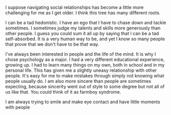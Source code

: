 I suppose navigating social relationships has become a little more challenging for me as I get older. I think this tree has many different roots.

I can be a tad hedonistic. I have an ego that I have to chase down and tackle sometimes. I sometimes judge my talents and skills more generously than other people. I guess you could sum it all up by saying that I can be a tad self-absorbed. It is a very human way to be, and yet I know so many people that prove that we don't have to be that way. 

I've always been interested in people and the life of the mind. It is why I chose psychology as a major. I had a very different educational experience, growing up. I had to learn many things on my own, both in school and in my personal life. This has given me a slightly uneasy relationship with other people. It's easy for me to make mistakes through simply not knowing what people usually do. I am also more sincere than people are sometimes expecting, because sincerity went out of style to some degree but not all of us like that. You could think of it as farmboy syndrome. 

I am always trying to smile and make eye contact and have little moments with people